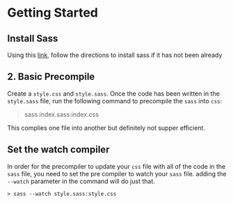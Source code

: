 # Getting Started

## Install Sass

Using this [link](https://sass-lang.com/install), follow the directions to install sass if it has not been already

## 2. Basic Precompile

Create a `style.css` and `style.sass`. Once the code has been written in the `style.sass` file, run the following command to precompile the `sass` into `css`:

> sass index.sass:index.css

This complies one file into another but definitely not supper efficient.

## Set the watch compiler

In order for the precompiler to update your `css` file with all of the code in the `sass` file, you need to set the pre compiler to watch your `sass` file. adding the `--watch` parameter in the command will do just that.

    > sass --watch style.sass:style.css
